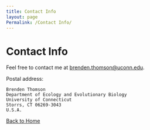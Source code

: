 ```yaml
---
title: Contact Info
layout: page
Permalink: /Contact Info/
---
```


# Contact Info
Feel free to contact me at <brenden.thomson@uconn.edu>.

Postal address: 

    Brenden Thomson 
    Department of Ecology and Evolutionary Biology 
    University of Connecticut 
    Storrs, CT 06269-3043
    U.S.A.

[Back to Home](https://brendenthomson.github.io/)

